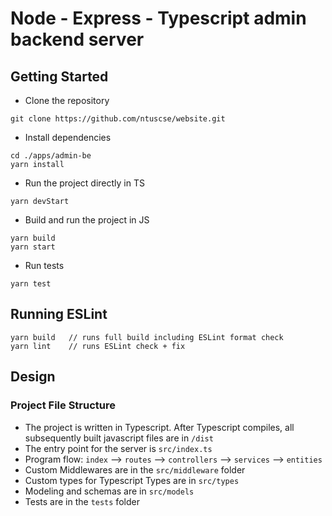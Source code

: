 # Node - Express - Typescript admin backend server

## Getting Started

- Clone the repository

```
git clone https://github.com/ntuscse/website.git
```

- Install dependencies

```
cd ./apps/admin-be
yarn install
```

- Run the project directly in TS

```
yarn devStart
```

- Build and run the project in JS

```
yarn build
yarn start
```

- Run tests

```
yarn test
```

## Running ESLint

```
yarn build   // runs full build including ESLint format check
yarn lint    // runs ESLint check + fix
```

## Design

### Project File Structure

- The project is written in Typescript. After Typescript compiles, all subsequently built javascript files are in `/dist`
- The entry point for the server is `src/index.ts`
- Program flow: `index` --> `routes` --> `controllers` --> `services` --> `entities`
- Custom Middlewares are in the `src/middleware` folder
- Custom types for Typescript Types are in `src/types`
- Modeling and schemas are in `src/models`
- Tests are in the `tests` folder
